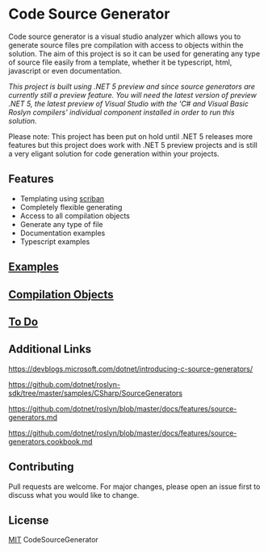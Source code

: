 # Code Source Generator

Code source generator is a visual studio analyzer which allows you to generate source files pre compilation with access to objects within the solution. The aim of this project is so it can be used for generating any type of source file easily from a template, whether it be typescript, html, javascript or even documentation.

*This project is built using .NET 5 preview and since source generators are currently still a preview feature. You will need the latest version of preview .NET 5, the latest preview of Visual Studio with the 'C# and Visual Basic Roslyn compilers' individual component installed in order to run this solution.*

Please note:
This project has been put on hold until .NET 5 releases more features but this project does work with .NET 5 preview projects and is still a very eligant solution for code generation within your projects.

## Features

- Templating using [scriban](https://github.com/lunet-io/scriban/)
- Completely flexible generating
- Access to all compilation objects
- Generate any type of file
- Documentation examples
- Typescript examples

## [Examples](https://github.com/JoshDiDuca/CodeSourceGenerator/tree/master/examples)
## [Compilation Objects](https://github.com/JoshDiDuca/CodeSourceGenerator/master/OBJECTS.md)
## [To Do](https://github.com/JoshDiDuca/CodeSourceGenerator/blob/master/TODO.md)

## Additional Links

https://devblogs.microsoft.com/dotnet/introducing-c-source-generators/

https://github.com/dotnet/roslyn-sdk/tree/master/samples/CSharp/SourceGenerators

https://github.com/dotnet/roslyn/blob/master/docs/features/source-generators.md

https://github.com/dotnet/roslyn/blob/master/docs/features/source-generators.cookbook.md

## Contributing
Pull requests are welcome. For major changes, please open an issue first to discuss what you would like to change.

## License
[MIT](https://choosealicense.com/licenses/mit/)
CodeSourceGenerator
